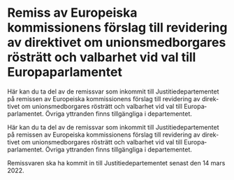 # Remiss av Europeiska kommissionens förslag till revidering av direktivet om unionsmedborgares rösträtt och valbarhet vid val till Europaparlamentet

Här kan du ta del av de remissvar som inkommit till Justitie­departe­mentet på remissen av Europeiska kom­missio­nens förslag till revide­ring av direk­tivet om unions­med­borgares röst­rätt och val­barhet vid val till Europa­parlamentet. Övriga yttranden finns tillgängliga i departementet.

Här kan du ta del av de remissvar som inkommit till Justitie­departe­mentet på remissen av Europeiska kom­missio­nens förslag till revide­ring av direk­tivet om unions­med­borgares röst­rätt och val­barhet vid val till Europa­parlamentet. Övriga yttranden finns tillgängliga i departementet.

Remissvaren ska ha kommit in till Justitie­departe­mentet senast den 14 mars 2022.

